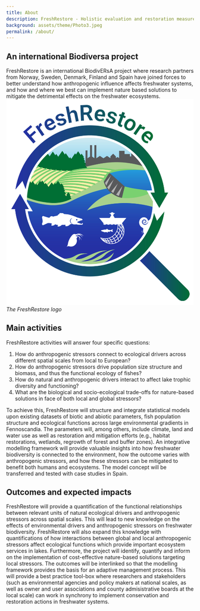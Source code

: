 ```yaml
---
title: About
description: FreshRestore - Holistic evaluation and restoration measures of human impacts on freshwater ecosystems across biogeographical gradients.
background: assets/theme/Photo3.jpeg
permalink: /about/
---
```


## An international Biodiversa project

FreshRestore is an international BiodivERsA project where research partners from Norway, Sweden, Denmark, Finland and Spain have joined forces to better understand how anthropogenic influence affects freshwater systems, and how and where we best can implement nature based solutions to mitigate the detrimental effects on the freshwater ecosystems.  
![alt text](/assets/theme/FreshRestore-Logo-simple.jpg)
_The FreshRestore logo_

## Main activities

FreshRestore activities will answer four specific questions:
1.	How do anthropogenic stressors connect to ecological drivers across different spatial scales from local to European?
2.	How do anthropogenic stressors drive population size structure and biomass, and thus the functional ecology of fishes?
3.	How do natural and anthropogenic drivers interact to affect lake trophic diversity and functioning?
4.	What are the biological and socio-ecological trade-offs for nature-based solutions in face of both local and global stressors? 

To achieve this, FreshRestore will structure and integrate statistical models upon existing datasets of biotic and abiotic parameters, fish population structure and ecological functions across large environmental gradients in Fennoscandia. The parameters will, among others, include climate, land and water use as well as restoration and mitigation efforts (e.g., habitat restorations, wetlands, regrowth of forest and buffer zones). An integrative modelling framework will provide valuable insights into how freshwater biodiversity is connected to the environment, how the outcome varies with anthropogenic stressors, and how these stressors can be mitigated to benefit both humans and ecosystems. The model concept will be transferred and tested with case studies in Spain.

## Outcomes and expected impacts

FreshRestore will provide a quantification of the functional relationships between relevant units of natural ecological drivers and anthropogenic stressors across spatial scales. This will lead to new knowledge on the effects of environmental drivers and anthropogenic stressors on freshwater biodiversity. FreshRestore will also expand this knowledge with quantifications of how interactions between global and local anthropogenic stressors affect ecological functions which provide important ecosystem services in lakes. Furthermore, the project will identify, quantify and inform on the implementation of cost-effective nature-based solutions targeting local stressors. The outcomes will be interlinked so that the modelling framework provides the basis for an adaptive management process. This will provide a best practice tool-box where researchers and stakeholders (such as environmental agencies and policy makers at national scales, as well as owner and user associations and county admisistrative boards at the local scale)    can work in synchrony to implement conservation and restoration actions in freshwater systems.
